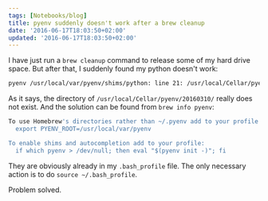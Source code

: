 ```yaml
---
tags: [Notebooks/blog]
title: pyenv suddenly doesn't work after a brew cleanup
date: '2016-06-17T18:03:50+02:00'
updated: '2016-06-17T18:03:50+02:00'
---
```


I have just run a `brew cleanup` command to release some of my hard drive space. But after that, I suddenly found my python doesn't work:

```bash
pyenv /usr/local/var/pyenv/shims/python: line 21: /usr/local/Cellar/pyenv/20160310/libexec/pyenv: No such file or directory
```

As it says, the directory of `/usr/local/Cellar/pyenv/20160310/` really does not exist. And the solution can be found from `brew info pyenv`:

```bash
To use Homebrew's directories rather than ~/.pyenv add to your profile:
  export PYENV_ROOT=/usr/local/var/pyenv

To enable shims and autocompletion add to your profile:
  if which pyenv > /dev/null; then eval "$(pyenv init -)"; fi
```

They are obviously already in my `.bash_profile` file. The only necessary action is to do `source ~/.bash_profile`.

Problem solved.